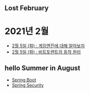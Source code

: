 ## Lost February
# 2021년 2월
- <a href="https://www.notion.so/GAME-Engine-b2f48ba98ab84a96b5f706f59c2d9c21"> 2월 5일 (화) : 게임엔진에 대해 알아보자 </a>
- <a href="https://https://www.notion.so/Bit-Torrent-f65494bf9edb49e7b937cd3f1468e5cf"> 2월 5일 (화) : 비트토렌트의 동작 원리 </a>

## hello Summer in August
- <a href="https://brief-skipjack-aaf.notion.site/Spring-Boot-0e6ab96019794c43b1a1d93e8f297d81">Spring Boot</a>
- <a href="https://brief-skipjack-aaf.notion.site/Spring-Security-e7962ddeff0e4a869407dcb2c56b62f8">Spring Security</a>
